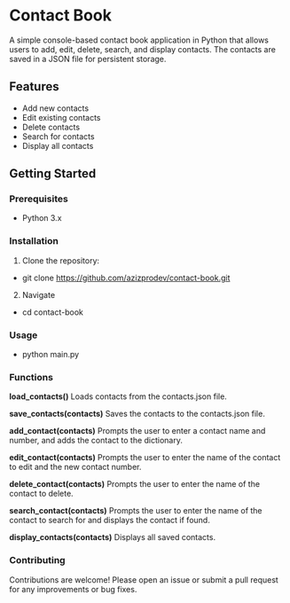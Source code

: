 # Contact Book

A simple console-based contact book application in Python that allows users to add, edit, delete, search, and display contacts.
The contacts are saved in a JSON file for persistent storage.

## Features

- Add new contacts
- Edit existing contacts
- Delete contacts
- Search for contacts
- Display all contacts

## Getting Started

### Prerequisites

- Python 3.x

### Installation

1. Clone the repository:

- git clone https://github.com/azizprodev/contact-book.git
  
2. Navigate
- cd contact-book

### Usage
- python main.py

### Functions

**load_contacts()**
Loads contacts from the contacts.json file.

**save_contacts(contacts)**
Saves the contacts to the contacts.json file.

**add_contact(contacts)**
Prompts the user to enter a contact name and number, and adds the contact to the dictionary.

**edit_contact(contacts)**
Prompts the user to enter the name of the contact to edit and the new contact number.

**delete_contact(contacts)**
Prompts the user to enter the name of the contact to delete.

**search_contact(contacts)**
Prompts the user to enter the name of the contact to search for and displays the contact if found.

**display_contacts(contacts)**
Displays all saved contacts.

### Contributing
Contributions are welcome! Please open an issue or submit a pull request for any improvements or bug fixes.
